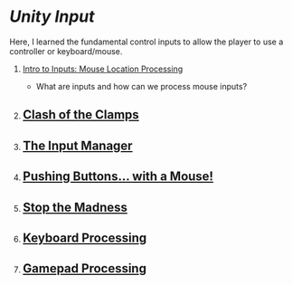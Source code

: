 # ***Unity Input***
Here, I learned the fundamental control inputs to allow the player to use a controller or keyboard/mouse.

1. [Intro to Inputs: Mouse Location Processing](UnityInputs/MouseLocationProc/notes.md)
    - What are inputs and how can we process mouse inputs?

2. [Clash of the Clamps](UnityInputs/Clampdown/notes.md)
    - 

3. [The Input Manager](UnityInputs/InputManager/notes.md)
    - 

4. [Pushing Buttons... with a Mouse!](UnityInputs/MouseButtonProc/notes.md)
    - 

5. [Stop the Madness](UnityInputs/StopTheMadness/notes.md)
    - 

6. [Keyboard Processing](UnityInputs/KeyboardProc/notes.md)
    - 

7. [Gamepad Processing](UnityInputs/GamepadProc/notes.md)
    - 